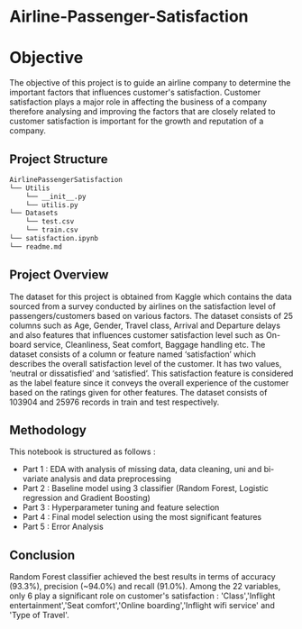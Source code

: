# Airline-Passenger-Satisfaction
# Objective
The objective of this project is to guide an airline company to determine the important factors that influences customer's satisfaction.
Customer satisfaction plays a major role in affecting the business of a company therefore analysing and improving the factors that are closely related to customer satisfaction is important for the growth and reputation of a company.
## Project Structure 

```bash
AirlinePassengerSatisfaction
└── Utilis
    └── __init__.py
    └── utilis.py
└── Datasets
    └── test.csv
    └── train.csv
└── satisfaction.ipynb
└── readme.md
```
## Project Overview
The dataset for this project is obtained from Kaggle which contains the data sourced from a survey conducted by airlines on the satisfaction level of passengers/customers based on various factors. The dataset consists of 25 columns such as Age, Gender, Travel class, Arrival and Departure delays and also features that influences customer satisfaction level such as On-board service, Cleanliness, Seat comfort, Baggage handling etc.
The dataset consists of a column or feature named ‘satisfaction’ which describes the overall satisfaction level of the customer. It has two values, ‘neutral or dissatisfied’ and ‘satisfied’. This satisfaction feature is considered as the label feature since it conveys the overall experience of the customer based on the ratings given for other features. The dataset consists of 103904 and 25976 records in train and test respectively.

## Methodology
This notebook is structured as follows :
- Part 1 : EDA with analysis of missing data, data cleaning, uni and bi-variate analysis and data preprocessing
- Part 2 : Baseline model using 3 classifier (Random Forest, Logistic regression and Gradient Boosting)
- Part 3 : Hyperparameter tuning and feature selection
- Part 4 : Final model selection using the most significant features
- Part 5 : Error Analysis 

## Conclusion
Random Forest classifier achieved the best results in terms of accuracy (93.3%), precision (~94.0%) and recall (91.0%).
Among the 22 variables, only 6 play a significant role on customer's satisfaction : 'Class','Inflight entertainment','Seat comfort','Online boarding','Inflight wifi service' and 'Type of Travel'.
